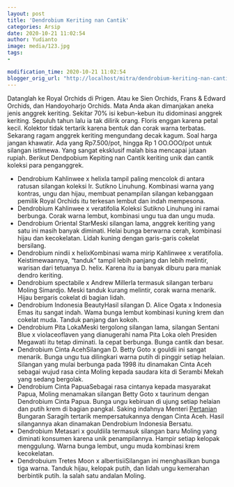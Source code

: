 ```yaml
---
layout: post
title: 'Dendrobium Keriting nan Cantik'
categories: Arsip
date: 2020-10-21 11:02:54
author: Yudianto
image: media/123.jpg
tags:
- 

modification_time: 2020-10-21 11:02:54
blogger_orig_url: "http://localhost/mitra/dendrobium-keriting-nan-cantik.html"
---
```


Datanglah ke Royal Orchids di Prigen. Atau ke Sien Orchids, Frans & Edward
Orchids, dan Handoyoharjo Orchids. Mata Anda akan dimanjakan aneka jenis
anggrek keriting. Sekitar 70% isi kebun-kebun itu didominasi anggrek keriting.
Sepuluh tahun lalu ia tak dilirik orang. Floris enggan karena petal kecil.
Kolektor tidak tertarik karena bentuk dan corak warna terbatas. Sekarang ragam
anggrek keriting mengundang decak kagum. Soal harga jangan khawatir. Ada yang
Rp7.500/pot, hingga Rp 1 OO.OOO/pot untuk silangan istimewa. Yang sangat
eksklusif malah bisa mencapai jutaan rupiah. Berikut Dendpobium Kepiting nan
Cantik keriting unik dan cantik koleksi para penganggrek.

  * Dendrobium Kahlinwee x helixIa tampil paling mencolok di antara ratusan silangan koleksi Ir. Sutikno Linuhung. Kombinasi warna yang kontras, ungu dan hijau, membuat penampilan silangan kebanggaan pemilik Royal Orchids itu terkesan lembut dan indah mempesona.
  * Dendrobium Kahlinwee x veratifolia Koleksi Sutikno Linuhung ini ramai berbunga. Corak warna lembut, kombinasi ungu tua dan ungu muda.
  * Dendrobium Oriental StarMeski silangan lama, anggrek keriting yang satu ini masih banyak diminati. Helai bunga berwarna cerah, kombinasi hijau dan kecokelatan. Lidah kuning dengan garis-garis cokelat bersilang.
  * Dendrobium nindii x helixKombinasi wama mirip Kahlinwee x veratifolia. Keistimewaannya, “tanduk” tampil lebih panjang dan lebih melintir, warisan dari tetuanya D. helix. Karena itu ia banyak diburu para maniak dendro keriting.
  * Dendrobium spectabile x Andrew MillerIa termasuk silangan terbaru Moling Simardjo. Meski tanduk kurang melintir, corak warna menarik. Hijau bergaris cokelat di bagian lidah.
  * Dendrobium Indonesia BeautyHasil silangan D. Alice Ogata x Indonesia Emas itu sangat indah. Wama bunga lembut kombinasi kuning krem dan cokelat muda. Tanduk panjang dan kokoh.
  * Dendrobium Pita LokaMeski tergolong silangan lama, silangan Sentani Blue x violaceoflaven yang dianugerahi nama Pita Loka oleh Presiden Megawati itu tetap diminati. Ia cepat berbunga. Bunga cantik dan besar.
  * Dendrobium Cinta AcehSilangan D. Betty Goto x gouldii ini sangat menarik. Bunga ungu tua dilingkari warna putih di pinggir setiap helaian. Silangan yang mulai berbunga pada 1998 itu dinamakan Cinta Aceh sebagai wujud rasa cinta Moling kepada saudara kita di Serambi Mekah yang sedang bergolak.
  * Dendrobium Cinta PapuaSebagai rasa cintanya kepada masyarakat Papua, Moling menamakan silangan Betty Goto x taurinum dengan Dendrobium Cinta Papua. Bunga ungu kebiruan di ujung setiap helaian dan putih krem di bagian pangkal. Saking indahnya Menteri [Pertanian](http://127.0.0.1/mitra/pertanian "Pertanian") Bungaran Saragih tertarik mempersatukannya dengan Cinta Aceh. Hasil silangannya akan dinamakan Dendrobium Indonesia Bersatu.
  * Dendrobium Metasari x gouldiiIa termasuk silangan baru Moling yang diminati konsumen karena unik penampilannya. Hampir setiap kelopak menggulung. Warna bunga lembut, ungu muda kombinasi krem kecokelatan.
  * Dendrobuium Tretes Moon x albertisiiSilangan ini menghasilkan bunga tiga warna. Tanduk hijau, kelopak putih, dan lidah ungu kemerahan berbintik putih. Ia salah satu andalan Moling.


